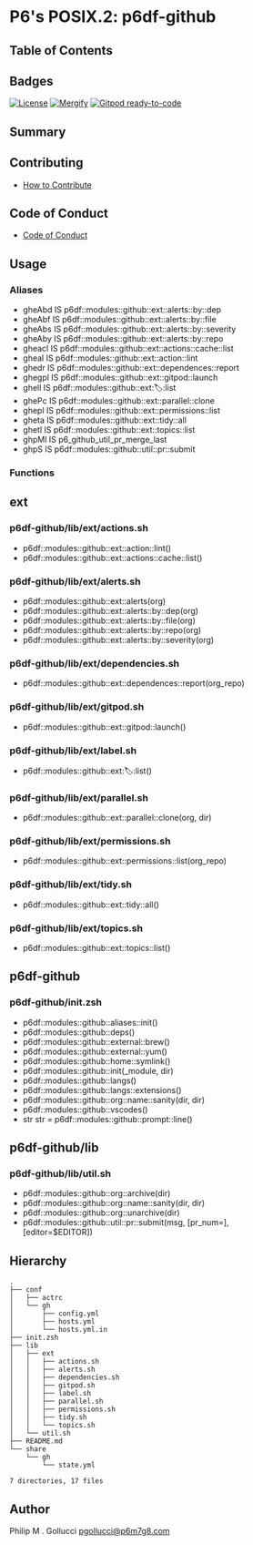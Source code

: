 # P6's POSIX.2: p6df-github

## Table of Contents

## Badges

[![License](https://img.shields.io/badge/License-Apache%202.0-yellowgreen.svg)](https://opensource.org/licenses/Apache-2.0)
[![Mergify](https://img.shields.io/endpoint.svg?url=https://gh.mergify.io/badges//p6df-github/&style=flat)](https://mergify.io)
[![Gitpod ready-to-code](https://img.shields.io/badge/Gitpod-ready--to--code-blue?logo=gitpod)](<https://gitpod.io/#https://github.com//p6df-github>)

## Summary

## Contributing

- [How to Contribute](<https://github.com//.github/blob/main/CONTRIBUTING.md>)

## Code of Conduct

- [Code of Conduct](<https://github.com//.github/blob/main/CODE_OF_CONDUCT.md>)

## Usage

### Aliases

- gheAbd IS p6df::modules::github::ext::alerts::by::dep
- gheAbf IS p6df::modules::github::ext::alerts::by::file
- gheAbs IS p6df::modules::github::ext::alerts::by::severity
- gheAby IS p6df::modules::github::ext::alerts::by::repo
- gheacl IS p6df::modules::github::ext::actions::cache::list
- gheal IS p6df::modules::github::ext::action::lint
- ghedr IS p6df::modules::github::ext::dependences::report
- ghegpl IS p6df::modules::github::ext::gitpod::launch
- ghell IS p6df::modules::github::ext::label::list
- ghePc IS p6df::modules::github::ext::parallel::clone
- ghepl IS p6df::modules::github::ext::permissions::list
- gheta IS p6df::modules::github::ext::tidy::all
- ghetl IS p6df::modules::github::ext::topics::list
- ghpMl IS p6_github_util_pr_merge_last
- ghpS IS p6df::modules::github::util::pr::submit
### Functions

## ext

### p6df-github/lib/ext/actions.sh

- p6df::modules::github::ext::action::lint()
- p6df::modules::github::ext::actions::cache::list()

### p6df-github/lib/ext/alerts.sh

- p6df::modules::github::ext::alerts(org)
- p6df::modules::github::ext::alerts::by::dep(org)
- p6df::modules::github::ext::alerts::by::file(org)
- p6df::modules::github::ext::alerts::by::repo(org)
- p6df::modules::github::ext::alerts::by::severity(org)

### p6df-github/lib/ext/dependencies.sh

- p6df::modules::github::ext::dependences::report(org_repo)

### p6df-github/lib/ext/gitpod.sh

- p6df::modules::github::ext::gitpod::launch()

### p6df-github/lib/ext/label.sh

- p6df::modules::github::ext::label::list()

### p6df-github/lib/ext/parallel.sh

- p6df::modules::github::ext::parallel::clone(org, dir)

### p6df-github/lib/ext/permissions.sh

- p6df::modules::github::ext::permissions::list(org_repo)

### p6df-github/lib/ext/tidy.sh

- p6df::modules::github::ext::tidy::all()

### p6df-github/lib/ext/topics.sh

- p6df::modules::github::ext::topics::list()

## p6df-github

### p6df-github/init.zsh

- p6df::modules::github::aliases::init()
- p6df::modules::github::deps()
- p6df::modules::github::external::brew()
- p6df::modules::github::external::yum()
- p6df::modules::github::home::symlink()
- p6df::modules::github::init(_module, dir)
- p6df::modules::github::langs()
- p6df::modules::github::langs::extensions()
- p6df::modules::github::org::name::sanity(dir, dir)
- p6df::modules::github::vscodes()
- str str = p6df::modules::github::prompt::line()

## p6df-github/lib

### p6df-github/lib/util.sh

- p6df::modules::github::org::archive(dir)
- p6df::modules::github::org::name::sanity(dir, dir)
- p6df::modules::github::org::unarchive(dir)
- p6df::modules::github::util::pr::submit(msg, [pr_num=], [editor=$EDITOR])

## Hierarchy

```text
.
├── conf
│   ├── actrc
│   └── gh
│       ├── config.yml
│       ├── hosts.yml
│       └── hosts.yml.in
├── init.zsh
├── lib
│   ├── ext
│   │   ├── actions.sh
│   │   ├── alerts.sh
│   │   ├── dependencies.sh
│   │   ├── gitpod.sh
│   │   ├── label.sh
│   │   ├── parallel.sh
│   │   ├── permissions.sh
│   │   ├── tidy.sh
│   │   └── topics.sh
│   └── util.sh
├── README.md
└── share
    └── gh
        └── state.yml

7 directories, 17 files
```

## Author

Philip M . Gollucci <pgollucci@p6m7g8.com>
